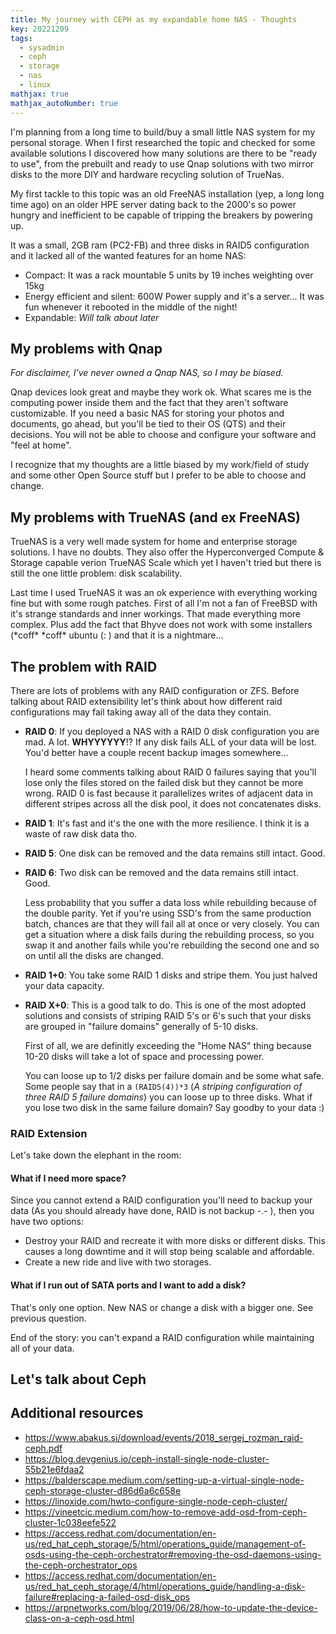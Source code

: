 ```yaml
---
title: My journey with CEPH as my expandable home NAS - Thoughts
key: 20221209
tags: 
  - sysadmin
  - ceph
  - storage
  - nas
  - linux
mathjax: true
mathjax_autoNumber: true
---
```


I'm planning from a long time to build/buy a small little NAS system for my personal storage.
When I first researched the topic and checked for some available solutions I discovered how many solutions are there to be "ready to use", from the prebuilt and ready to use Qnap solutions with two mirror disks to the more DIY and hardware recycling solution of TrueNas.

My first tackle to this topic was an old FreeNAS installation (yep, a long long time ago) on an older HPE server dating back to the 2000's so power hungry and inefficient to be capable of tripping the breakers by powering up.

It was a small, 2GB ram (PC2-FB) and three disks in RAID5 configuration and it lacked all of the wanted features for an home NAS:
  - Compact: It was a rack mountable 5 units by 19 inches weighting over 15kg
  - Energy efficient and silent: 600W Power supply and it's a server... It was fun whenever it rebooted in the middle of the night!
  - Expandable: _Will talk about later_

## My problems with Qnap

_For disclaimer, I've never owned a Qnap NAS, so I may be biased._

Qnap devices look great and maybe they work ok. What scares me is the computing power inside them and the fact that they aren't software customizable.
If you need a basic NAS for storing your photos and documents, go ahead, but you'll be tied to their OS (QTS) and their decisions. You will not be able to choose and configure your software and "feel at home".

I recognize that my thoughts are a little biased by my work/field of study and some other Open Source stuff but I prefer to be able to choose and change.

## My problems with TrueNAS (and ex FreeNAS)

TrueNAS is a very well made system for home and enterprise storage solutions. I have no doubts.
They also offer the Hyperconverged Compute & Storage capable verion TrueNAS Scale which yet I haven't tried but there is still the one little problem: disk scalability.

Last time I used TrueNAS it was an ok experience with everything working fine but with some rough patches. First of all I'm not a fan of FreeBSD with it's strange standards and inner workings. That made everything more complex. Plus add the fact that Bhyve does not work with some installers (\*coff\* \*coff\* ubuntu (: ) and that it is a nightmare...

## The problem with RAID

There are lots of problems with any RAID configuration or ZFS. Before talking about RAID extensibility let's think about how different raid configurations may fail taking away all of the data they contain.

 - **RAID 0**: If you deployed a NAS with a RAID 0 disk configuration you are mad. A lot. **WHYYYYYY**!?
    If any disk fails ALL of your data will be lost. You'd better have a couple recent backup images somewhere...

    I heard some comments talking about RAID 0 failures saying that you'll lose only the files stored on the failed disk but they cannot be more wrong. RAID 0 is fast because it parallelizes writes of adjacent data in different stripes across all the disk pool, it does not concatenates disks.
  
  - **RAID 1**: It's fast and it's the one with the more resilience. I think it is a waste of raw disk data tho.

  - **RAID 5**: One disk can be removed and the data remains still intact. Good.

  - **RAID 6**: Two disk can be removed and the data remains still intact. Good.

    Less probability that you suffer a data loss while rebuilding because of the double parity. Yet if you're using SSD's from the same production batch, chances are that they will fail all at once or very closely. You can get a situation where a disk fails during the rebuilding process, so you swap it and another fails while you're rebuilding the second one and so on until all the disks are changed.

  - **RAID 1+0**: You take some RAID 1 disks and stripe them. You just halved your data capacity.

  - **RAID X+0**: This is a good talk to do. This is one of the most adopted solutions and consists of striping RAID 5's or 6's such that your disks are grouped in "failure domains" generally of 5-10 disks.
    
    First of all, we are definitly exceeding the "Home NAS" thing because 10-20 disks will take a lot of space and processing power.

    You can loose up to 1/2 disks per failure domain and be some what safe. Some people say that in a `(RAID5(4))*3` (_A striping configuration of three RAID 5 failure domains_) you can loose up to three disks. What if you lose two disk in the same failure domain? Say goodby to your data :)

### RAID Extension

Let's take down the elephant in the room:

#### What if I need more space?

Since you cannot extend a RAID configuration you'll need to backup your data (As you should already have done, RAID is not backup -.- ), then you have two options:
  - Destroy your RAID and recreate it with more disks or different disks. This causes a long downtime and it will stop being scalable and affordable.
  - Create a new ride and live with two storages.

#### What if I run out of SATA ports and I want to add a disk?

That's only one option. New NAS or change a disk with a bigger one.
See previous question.

End of the story: you can't expand a RAID configuration while maintaining all of your data.

## Let's talk about Ceph




## Additional resources
 - https://www.abakus.si/download/events/2018_sergej_rozman_raid-ceph.pdf
 - https://blog.devgenius.io/ceph-install-single-node-cluster-55b21e6fdaa2
 - https://balderscape.medium.com/setting-up-a-virtual-single-node-ceph-storage-cluster-d86d6a6c658e
 - https://linoxide.com/hwto-configure-single-node-ceph-cluster/
 - https://vineetcic.medium.com/how-to-remove-add-osd-from-ceph-cluster-1c038eefe522
 - https://access.redhat.com/documentation/en-us/red_hat_ceph_storage/5/html/operations_guide/management-of-osds-using-the-ceph-orchestrator#removing-the-osd-daemons-using-the-ceph-orchestrator_ops
 - https://access.redhat.com/documentation/en-us/red_hat_ceph_storage/4/html/operations_guide/handling-a-disk-failure#replacing-a-failed-osd-disk_ops
 - https://arpnetworks.com/blog/2019/06/28/how-to-update-the-device-class-on-a-ceph-osd.html